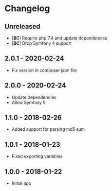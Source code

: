 # Changelog

<!-- There should always be "Unreleased" section at the beginning. -->

## Unreleased
- [**BC**] Require php 7.4 and update dependencies
- [**BC**] Drop Symfony 4 support

## 2.0.1 - 2020-02-24
- Fix version in composer json file

## 2.0.0 - 2020-02-24
- Update dependencies
- Allow Symfony 5

## 1.1.0 - 2018-02-26
- Added support for parsing md5 sum

## 1.0.1 - 2018-01-23
- Fixed exporting variables

## 1.0.0 - 2018-01-22
- Initial app
